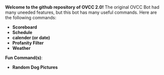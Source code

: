 **Welcome to the github repository of OVCC 2.0!**
The original OVCC Bot had many uneeded features, but this bot has many useful commands. Here are the following commands:
- **Scoreboard**
- **Schedule**
- **calender (or date)**
- **Profanity Filter**
- **Weather**

**Fun Command(s)**:
- **Random Dog Pictures**
